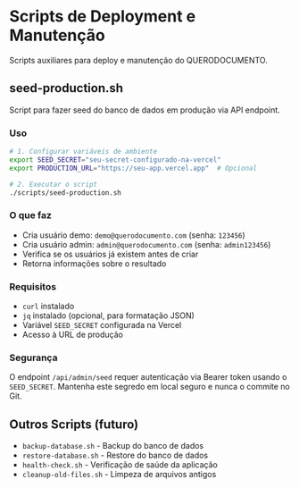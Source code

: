 # Scripts de Deployment e Manutenção

Scripts auxiliares para deploy e manutenção do QUERODOCUMENTO.

## seed-production.sh

Script para fazer seed do banco de dados em produção via API endpoint.

### Uso

```bash
# 1. Configurar variáveis de ambiente
export SEED_SECRET="seu-secret-configurado-na-vercel"
export PRODUCTION_URL="https://seu-app.vercel.app"  # Opcional

# 2. Executar o script
./scripts/seed-production.sh
```

### O que faz

- Cria usuário demo: `demo@querodocumento.com` (senha: `123456`)
- Cria usuário admin: `admin@querodocumento.com` (senha: `admin123456`)
- Verifica se os usuários já existem antes de criar
- Retorna informações sobre o resultado

### Requisitos

- `curl` instalado
- `jq` instalado (opcional, para formatação JSON)
- Variável `SEED_SECRET` configurada na Vercel
- Acesso à URL de produção

### Segurança

O endpoint `/api/admin/seed` requer autenticação via Bearer token usando o `SEED_SECRET`. Mantenha este segredo em local seguro e nunca o commite no Git.

## Outros Scripts (futuro)

- `backup-database.sh` - Backup do banco de dados
- `restore-database.sh` - Restore do banco de dados
- `health-check.sh` - Verificação de saúde da aplicação
- `cleanup-old-files.sh` - Limpeza de arquivos antigos

